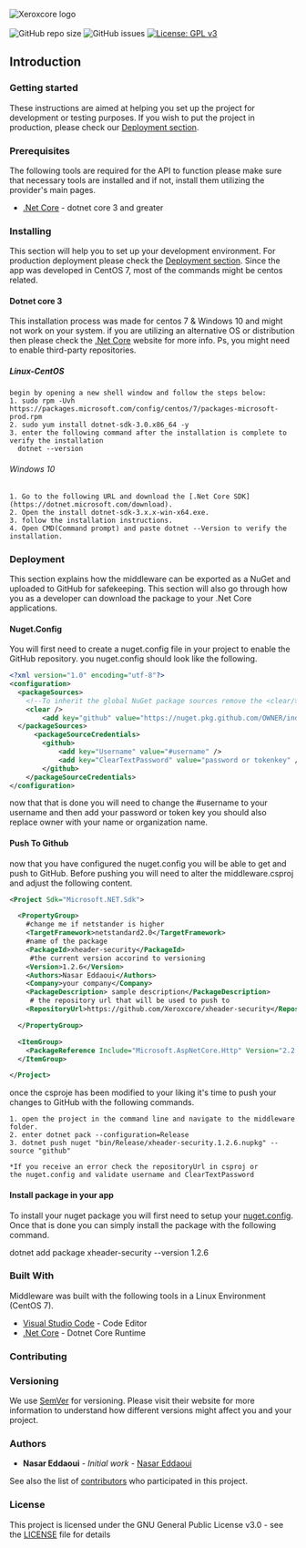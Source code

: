 ![Xeroxcore logo](https://github.com/Xeroxcore/Xeroxcore/blob/master/resources/images/Xeroxcore_Logo.png)<br/><br/>
![GitHub repo size](https://img.shields.io/github/repo-size/xeroxcore/xfilehash-security)
![GitHub issues](https://img.shields.io/github/issues/xeroxcore/xfilehash-security)
[![License: GPL v3](https://img.shields.io/badge/License-GPLv3-blue.svg)](https://github.com/Xeroxcore/xfilehash-security/blob/master/LICENSE)

## Introduction

### Getting started

These instructions are aimed at helping you set up the project for development or testing purposes.
If you wish to put the project in production, please check our [Deployment section](#deployment).

### Prerequisites

The following tools are required for the API to function please make sure that necessary tools
are installed and if not, install them utilizing the provider's main pages.

- [.Net Core](https://dotnet.microsoft.com/download/dotnet-core/3.0) - dotnet core 3 and greater

### Installing

This section will help you to set up your development environment. For production deployment please
check the [Deployment section](#deployment). Since the app was developed in CentOS 7, most of the
commands might be centos related.

#### Dotnet core 3

This installation process was made for centos 7 & Windows 10 and might not work on your system. if you are
utilizing an alternative OS or distribution then please check the [.Net Core](https://dotnet.microsoft.com/download/linux-package-manager/rhel/sdk-current) website for more info. Ps, you might need to enable
third-party repositories.

##### Linux-CentOS

```
begin by opening a new shell window and follow the steps below:
1. sudo rpm -Uvh https://packages.microsoft.com/config/centos/7/packages-microsoft-prod.rpm
2. sudo yum install dotnet-sdk-3.0.x86_64 -y
3. enter the following command after the installation is complete to verify the installation
  dotnet --version
```

###### Windows 10

```
1. Go to the following URL and download the [.Net Core SDK](https://dotnet.microsoft.com/download).
2. Open the install dotnet-sdk-3.x.x-win-x64.exe.
3. follow the installation instructions.
4. Open CMD(Command prompt) and paste dotnet --Version to verify the installation.
```

### Deployment

This section explains how the middleware can be exported as a NuGet and uploaded to GitHub for
safekeeping. This section will also go through how you as a developer can download the package
to your .Net Core applications.

#### Nuget.Config

You will first need to create a nuget.config file in your project to enable the GitHub repository.
you nuget.config should look like the following.

```xml
<?xml version="1.0" encoding="utf-8"?>
<configuration>
  <packageSources>
    <!--To inherit the global NuGet package sources remove the <clear/> line below -->
    <clear />
        <add key="github" value="https://nuget.pkg.github.com/OWNER/index.json" />
  </packageSources>
      <packageSourceCredentials>
        <github>
            <add key="Username" value="#username" />
            <add key="ClearTextPassword" value="password or tokenkey" />
        </github>
    </packageSourceCredentials>
</configuration>
```

now that that is done you will need to change the #username to your username and
then add your password or token key you should also replace owner with your name or organization name.

#### Push To Github

now that you have configured the nuget.config you will be able to get and push to GitHub. Before pushing
you will need to alter the middleware.csproj and adjust the following content.

```xml
<Project Sdk="Microsoft.NET.Sdk">

  <PropertyGroup>
    #change me if netstander is higher
    <TargetFramework>netstandard2.0</TargetFramework>
    #name of the package
    <PackageId>xheader-security</PackageId>
     #the current version accorind to versioning
    <Version>1.2.6</Version>
    <Authors>Nasar Eddaoui</Authors>
    <Company>your company</Company>
    <PackageDescription> sample description</PackageDescription>
     # the repository url that will be used to push to
    <RepositoryUrl>https://github.com/Xeroxcore/xheader-security</RepositoryUrl>

  </PropertyGroup>

  <ItemGroup>
    <PackageReference Include="Microsoft.AspNetCore.Http" Version="2.2.2" />
  </ItemGroup>

</Project>
```

once the csproje has been modified to your liking it's time to push your changes to GitHub with the following commands.

```
1. open the project in the command line and navigate to the middleware folder.
2. enter dotnet pack --configuration=Release
3. dotnet push nuget "bin/Release/xheader-security.1.2.6.nupkg" --source "github"

*If you receive an error check the repositoryUrl in csproj or
the nuget.config and validate username and ClearTextPassword
```

#### Install package in your app

To install your nuget package you will first need to setup your [nuget.config](#nugetconfig). Once that is done
you can simply install the package with the following command.

dotnet add <PROJECT> package xheader-security --version 1.2.6

### Built With

Middleware was built with the following tools in a Linux Environment (CentOS 7).

- [Visual Studio Code](https://code.visualstudio.com/) - Code Editor
- [.Net Core](https://dotnet.microsoft.com/) - Dotnet Core Runtime

### Contributing

### Versioning

We use [SemVer](http://semver.org/) for versioning. Please visit their website for more
information to understand how different versions might affect you and your project.

### Authors

- **Nasar Eddaoui** - _Initial work_ - [Nasar Eddaoui](https://github.com/Nasar165)

See also the list of [contributors](https://github.com/Xeroxcore/Xeroxcore//graphs/contributors) who participated in this project.

### License

This project is licensed under the GNU General Public License v3.0 - see the [LICENSE](LICENSE) file for details
